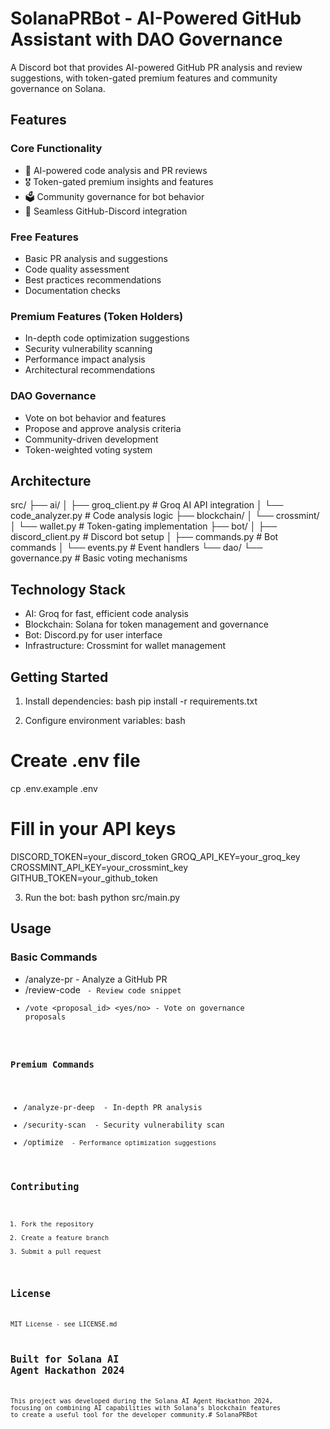# SolanaPRBot - AI-Powered GitHub Assistant with DAO Governance
A Discord bot that provides AI-powered GitHub PR analysis and review suggestions, with token-gated premium features and community governance on Solana.
## Features
### Core Functionality
- 🤖 AI-powered code analysis and PR reviews
- 🎖️ Token-gated premium insights and features
- 🗳️ Community governance for bot behavior
- 🔗 Seamless GitHub-Discord integration
### Free Features
- Basic PR analysis and suggestions
- Code quality assessment
- Best practices recommendations
- Documentation checks
### Premium Features (Token Holders)
- In-depth code optimization suggestions
- Security vulnerability scanning
- Performance impact analysis
- Architectural recommendations
### DAO Governance
- Vote on bot behavior and features
- Propose and approve analysis criteria
- Community-driven development
- Token-weighted voting system
## Architecture

src/
├── ai/
│   ├── groq_client.py      # Groq AI API integration
│   └── code_analyzer.py    # Code analysis logic
├── blockchain/
│   └── crossmint/
│       └── wallet.py       # Token-gating implementation
├── bot/
│   ├── discord_client.py   # Discord bot setup
│   ├── commands.py         # Bot commands
│   └── events.py          # Event handlers
└── dao/
    └── governance.py      # Basic voting mechanisms

## Technology Stack
- AI: Groq for fast, efficient code analysis
- Blockchain: Solana for token management and governance
- Bot: Discord.py for user interface
- Infrastructure: Crossmint for wallet management
## Getting Started
1. Install dependencies:
bash
pip install -r requirements.txt

2. Configure environment variables:
bash
# Create .env file
cp .env.example .env
# Fill in your API keys
DISCORD_TOKEN=your_discord_token
GROQ_API_KEY=your_groq_key
CROSSMINT_API_KEY=your_crossmint_key
GITHUB_TOKEN=your_github_token

3. Run the bot:
bash
python src/main.py

## Usage
### Basic Commands
- /analyze-pr <url> - Analyze a GitHub PR
- /review-code <code> - Review code snippet
- /vote <proposal_id> <yes/no> - Vote on governance proposals
### Premium Commands
- /analyze-pr-deep <url> - In-depth PR analysis
- /security-scan <url> - Security vulnerability scan
- /optimize <code> - Performance optimization suggestions
## Contributing
1. Fork the repository
2. Create a feature branch
3. Submit a pull request
## License
MIT License - see LICENSE.md
## Built for Solana AI Agent Hackathon 2024
This project was developed during the Solana AI Agent Hackathon 2024, focusing on combining AI capabilities with Solana's blockchain features to create a useful tool for the developer community.# SolanaPRBot
